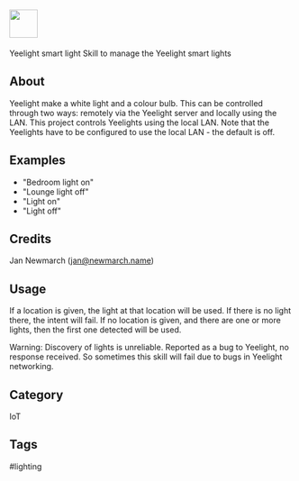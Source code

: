 # <img src='https://raw.githack.com/FortAwesome/Font-Awesome/master/svgs/solid/robot.svg' card_color='#40DBB0' width='50' height='50' style='vertical-align:bottom'/>
 Yeelight smart light
Skill to manage the Yeelight smart lights

## About 
Yeelight make a white light and a colour bulb. This can be controlled through two ways: remotely via the Yeelight server and locally using the LAN. This project controls Yeelights using the local LAN. Note that the Yeelights have to be configured to use the local LAN - the default is off.

## Examples 
* "Bedroom light on"
* "Lounge light off"
* "Light on"
* "Light off"

## Credits 
Jan Newmarch (jan@newmarch.name)
## Usage
If a location is given, the light at that location will be used. If there is no light there, the intent will fail.
If no location is given, and there are one or more lights, then 
the first one detected will be used.

Warning: Discovery of lights is unreliable. Reported as a bug to Yeelight, no response received. So
sometimes this skill will fail due to bugs in Yeelight networking.


## Category
IoT

## Tags
#lighting

